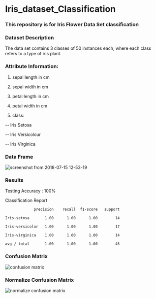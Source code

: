 # Iris_dataset_Classification
### This repository is for Iris Flower Data Set classification 

### Dataset Description
The data set contains 3 classes of 50 instances each, where each class refers to a type of iris plant.

### Attribute Information:

1. sepal length in cm 

2. sepal width in cm 

3. petal length in cm 

4. petal width in cm 

5. class: 

-- Iris Setosa 

-- Iris Versicolour 

-- Iris Virginica


### Data Frame 

![screenshot from 2018-07-15 12-53-19](https://user-images.githubusercontent.com/34977022/42731615-50cbc30c-882e-11e8-844f-a9e53f243eb4.png)

### Results


Testing Accuracy : 100%

Classification Report

                 precision    recall  f1-score   support

    Iris-setosa       1.00      1.00      1.00        14
    
    Iris-versicolor   1.00      1.00      1.00        17

    Iris-virginica    1.00      1.00      1.00        14

    avg / total       1.00      1.00      1.00        45

### Confusion Matrix

![confusion matrix](https://user-images.githubusercontent.com/34977022/42731632-e48484d0-882e-11e8-9adb-44006ef604b5.png)

### Normalize Confusion Matrix

![normalize confusion matrix](https://user-images.githubusercontent.com/34977022/42731635-f7d7563e-882e-11e8-94ed-d051d3ce8ae1.png)



